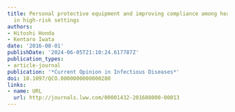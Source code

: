 ```yaml
---
title: Personal protective equipment and improving compliance among healthcare workers
  in high-risk settings
authors:
- Hitoshi Honda
- Kentaro Iwata
date: '2016-08-01'
publishDate: '2024-06-05T21:10:24.617787Z'
publication_types:
- article-journal
publication: '*Current Opinion in Infectious Diseases*'
doi: 10.1097/QCO.0000000000000280
links:
- name: URL
  url: http://journals.lww.com/00001432-201608000-00013
---
```

